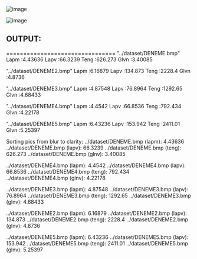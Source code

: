 ![image](https://github.com/mehmetbozoklu/blur_detection/assets/8355508/607af6b3-db8f-4c7e-8f9e-829eaf29abed)

![image](https://github.com/mehmetbozoklu/blur_detection/assets/8355508/d07e75c4-a595-4a0b-9bfa-5251c843cfc7)

## OUTPUT:
================================
"../dataset/DENEME.bmp"
Lapm :4.43636
Lapv :66.3239
Teng :626.273
Glvn :3.40085

"../dataset/DENEME2.bmp"
Lapm :6.16879
Lapv :134.873
Teng :2228.4
Glvn :4.8736

"../dataset/DENEME3.bmp"
Lapm :4.87548
Lapv :76.8964
Teng :1292.65
Glvn :4.68433

"../dataset/DENEME4.bmp"
Lapm :4.4542
Lapv :66.8536
Teng :792.434
Glvn :4.22178

"../dataset/DENEME5.bmp"
Lapm :6.43236
Lapv :153.942
Teng :2411.01
Glvn :5.25397

Sorting pics from blur to clarity:
../dataset/DENEME.bmp (lapm): 4.43636
../dataset/DENEME.bmp (lapv): 66.3239
../dataset/DENEME.bmp (teng): 626.273
../dataset/DENEME.bmp (glnv): 3.40085

../dataset/DENEME4.bmp (lapm): 4.4542
../dataset/DENEME4.bmp (lapv): 66.8536
../dataset/DENEME4.bmp (teng): 792.434
../dataset/DENEME4.bmp (glnv): 4.22178

../dataset/DENEME3.bmp (lapm): 4.87548
../dataset/DENEME3.bmp (lapv): 76.8964
../dataset/DENEME3.bmp (teng): 1292.65
../dataset/DENEME3.bmp (glnv): 4.68433

../dataset/DENEME2.bmp (lapm): 6.16879
../dataset/DENEME2.bmp (lapv): 134.873
../dataset/DENEME2.bmp (teng): 2228.4
../dataset/DENEME2.bmp (glnv): 4.8736

../dataset/DENEME5.bmp (lapm): 6.43236
../dataset/DENEME5.bmp (lapv): 153.942
../dataset/DENEME5.bmp (teng): 2411.01
../dataset/DENEME5.bmp (glnv): 5.25397
